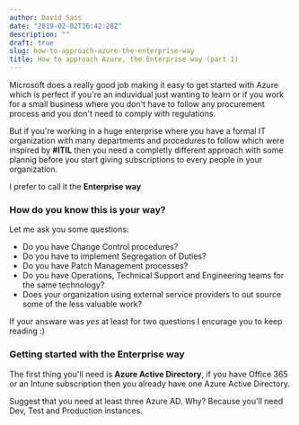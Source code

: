 ```yaml
---
author: David Sass
date: "2019-02-02T16:42:28Z"
description: ""
draft: true
slug: how-to-approach-azure-the-enterprise-way
title: How to approach Azure, the Enterprise way (part 1)
---
```



Microsoft does a really good job making it easy to get started with Azure which is perfect if you're an induvidual just wanting to learn or if you work for a small business where you don't have to follow any procurement process and you don't need to comply with regulations. 

But if you're working in a huge enterprise where you have a formal IT organization with many departments and procedures to follow which were inspired by **#ITIL** then you need a completly different approach with some plannig before you start giving subscriptions to every people in your organization.

I prefer to call it the **Enterprise way** 

### How do you know this is your way?
Let me ask you some questions:
* Do you have Change Control procedures?
* Do you have to implement Segregation of Duties?
* Do you have Patch Management processes?
* Do you have Operations, Technical Support and Engineering teams for the same technology? 
* Does your organization using external service providers to out source some of the less valuable work?

If your answare was *yes* at least for two questions I encurage you to keep reading :)

### Getting started with the Enterprise way

The first thing you'll need is **Azure Active Directory**, if you have Office 365 or an Intune subscription then you already have one Azure Active Directory.

Suggest that you need at least three Azure AD. Why? 
Because you'll need Dev, Test and Production instances.









